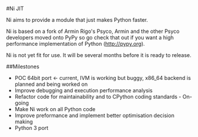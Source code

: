 #Ni JIT

Ni aims to provide a module that just makes Python faster.

Ni is based on a fork of Armin Rigo's Psyco, Armin and the other Psyco
developers moved onto PyPy so go check that out if you want a high performance
implementation of Python (http://pypy.org).

Ni is not yet fit for use. It will be several months before it is ready to release.

##Milestones

* POC 64bit port <- current, IVM is working but buggy, x86_64 backend is planned and being worked on
* Improve debugging and execution performance analysis
* Refactor code for maintainability and to CPython coding standards - On-going
* Make Ni work on all Python code
* Improve preformance and implement better optimisation decision making
* Python 3 port



